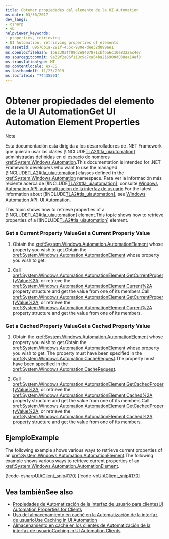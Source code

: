 ```yaml
---
title: Obtener propiedades del elemento de la UI Automation
ms.date: 03/30/2017
dev_langs:
- csharp
- vb
helpviewer_keywords:
- properties, retrieving
- UI Automation, retrieving properties of elements
ms.assetid: 09576b1a-291f-435c-980e-dee32d899ae1
ms.openlocfilehash: 1b82302ff89d2e8407871cbfba6c10e8322ac4e7
ms.sourcegitcommit: 9a39f2a06f110c9c7ca54ba216900d038aa14ef3
ms.translationtype: MT
ms.contentlocale: es-ES
ms.lasthandoff: 11/23/2019
ms.locfileid: "74435501"
---
```

# <a name="get-ui-automation-element-properties"></a><span data-ttu-id="6264c-102">Obtener propiedades del elemento de la UI Automation</span><span class="sxs-lookup"><span data-stu-id="6264c-102">Get UI Automation Element Properties</span></span>
> [!NOTE]
> <span data-ttu-id="6264c-103">Esta documentación está dirigida a los desarrolladores de .NET Framework que quieran usar las clases [!INCLUDE[TLA2#tla_uiautomation](../../../includes/tla2sharptla-uiautomation-md.md)] administradas definidas en el espacio de nombres <xref:System.Windows.Automation>.</span><span class="sxs-lookup"><span data-stu-id="6264c-103">This documentation is intended for .NET Framework developers who want to use the managed [!INCLUDE[TLA2#tla_uiautomation](../../../includes/tla2sharptla-uiautomation-md.md)] classes defined in the <xref:System.Windows.Automation> namespace.</span></span> <span data-ttu-id="6264c-104">Para ver la información más reciente acerca de [!INCLUDE[TLA2#tla_uiautomation](../../../includes/tla2sharptla-uiautomation-md.md)], consulte [Windows Automation API: automatización de la interfaz de usuario](/windows/win32/winauto/entry-uiauto-win32).</span><span class="sxs-lookup"><span data-stu-id="6264c-104">For the latest information about [!INCLUDE[TLA2#tla_uiautomation](../../../includes/tla2sharptla-uiautomation-md.md)], see [Windows Automation API: UI Automation](/windows/win32/winauto/entry-uiauto-win32).</span></span>  
  
 <span data-ttu-id="6264c-105">This topic shows how to retrieve properties of a [!INCLUDE[TLA2#tla_uiautomation](../../../includes/tla2sharptla-uiautomation-md.md)] element.</span><span class="sxs-lookup"><span data-stu-id="6264c-105">This topic shows how to retrieve properties of a [!INCLUDE[TLA2#tla_uiautomation](../../../includes/tla2sharptla-uiautomation-md.md)] element.</span></span>  
  
### <a name="get-a-current-property-value"></a><span data-ttu-id="6264c-106">Get a Current Property Value</span><span class="sxs-lookup"><span data-stu-id="6264c-106">Get a Current Property Value</span></span>  
  
1. <span data-ttu-id="6264c-107">Obtain the <xref:System.Windows.Automation.AutomationElement> whose property you wish to get.</span><span class="sxs-lookup"><span data-stu-id="6264c-107">Obtain the <xref:System.Windows.Automation.AutomationElement> whose property you wish to get.</span></span>  
  
2. <span data-ttu-id="6264c-108">Call <xref:System.Windows.Automation.AutomationElement.GetCurrentPropertyValue%2A>, or retrieve the <xref:System.Windows.Automation.AutomationElement.Current%2A> property structure and get the value from one of its members.</span><span class="sxs-lookup"><span data-stu-id="6264c-108">Call <xref:System.Windows.Automation.AutomationElement.GetCurrentPropertyValue%2A>, or retrieve the <xref:System.Windows.Automation.AutomationElement.Current%2A> property structure and get the value from one of its members.</span></span>  
  
### <a name="get-a-cached-property-value"></a><span data-ttu-id="6264c-109">Get a Cached Property Value</span><span class="sxs-lookup"><span data-stu-id="6264c-109">Get a Cached Property Value</span></span>  
  
1. <span data-ttu-id="6264c-110">Obtain the <xref:System.Windows.Automation.AutomationElement> whose property you wish to get.</span><span class="sxs-lookup"><span data-stu-id="6264c-110">Obtain the <xref:System.Windows.Automation.AutomationElement> whose property you wish to get.</span></span> <span data-ttu-id="6264c-111">The property must have been specified in the <xref:System.Windows.Automation.CacheRequest>.</span><span class="sxs-lookup"><span data-stu-id="6264c-111">The property must have been specified in the <xref:System.Windows.Automation.CacheRequest>.</span></span>  
  
2. <span data-ttu-id="6264c-112">Call <xref:System.Windows.Automation.AutomationElement.GetCachedPropertyValue%2A>, or retrieve the <xref:System.Windows.Automation.AutomationElement.Cached%2A> property structure and get the value from one of its members.</span><span class="sxs-lookup"><span data-stu-id="6264c-112">Call <xref:System.Windows.Automation.AutomationElement.GetCachedPropertyValue%2A>, or retrieve the <xref:System.Windows.Automation.AutomationElement.Cached%2A> property structure and get the value from one of its members.</span></span>  
  
## <a name="example"></a><span data-ttu-id="6264c-113">Ejemplo</span><span class="sxs-lookup"><span data-stu-id="6264c-113">Example</span></span>  
 <span data-ttu-id="6264c-114">The following example shows various ways to retrieve current properties of an <xref:System.Windows.Automation.AutomationElement>.</span><span class="sxs-lookup"><span data-stu-id="6264c-114">The following example shows various ways to retrieve current properties of an <xref:System.Windows.Automation.AutomationElement>.</span></span>  
  
 [!code-csharp[UIAClient_snip#170](../../../samples/snippets/csharp/VS_Snippets_Wpf/UIAClient_snip/CSharp/ClientForm.cs#170)]
 [!code-vb[UIAClient_snip#170](../../../samples/snippets/visualbasic/VS_Snippets_Wpf/UIAClient_snip/VisualBasic/ClientForm.vb#170)]  
  
## <a name="see-also"></a><span data-ttu-id="6264c-115">Vea también</span><span class="sxs-lookup"><span data-stu-id="6264c-115">See also</span></span>

- [<span data-ttu-id="6264c-116">Propiedades de Automatización de la interfaz de usuario para clientes</span><span class="sxs-lookup"><span data-stu-id="6264c-116">UI Automation Properties for Clients</span></span>](ui-automation-properties-for-clients.md)
- [<span data-ttu-id="6264c-117">Uso del almacenamiento en caché en la Automatización de la interfaz de usuario</span><span class="sxs-lookup"><span data-stu-id="6264c-117">Use Caching in UI Automation</span></span>](use-caching-in-ui-automation.md)
- [<span data-ttu-id="6264c-118">Almacenamiento en caché en los clientes de Automatización de la interfaz de usuario</span><span class="sxs-lookup"><span data-stu-id="6264c-118">Caching in UI Automation Clients</span></span>](caching-in-ui-automation-clients.md)
